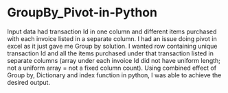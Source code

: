 # GroupBy_Pivot-in-Python
Input data had  transaction Id in one column and different items purchased with each invoice listed in a separate column. I had an issue doing pivot in excel as it just gave me Group by solution. I wanted row containing unique transaction Id and all the items purchased under that transaction listed in separate columns (array under each invoice Id did not have uniform length; not a uniform array = not a fixed column count). Using combined effect of Group by, Dictionary and index function in python, I was able to achieve the desired output.
